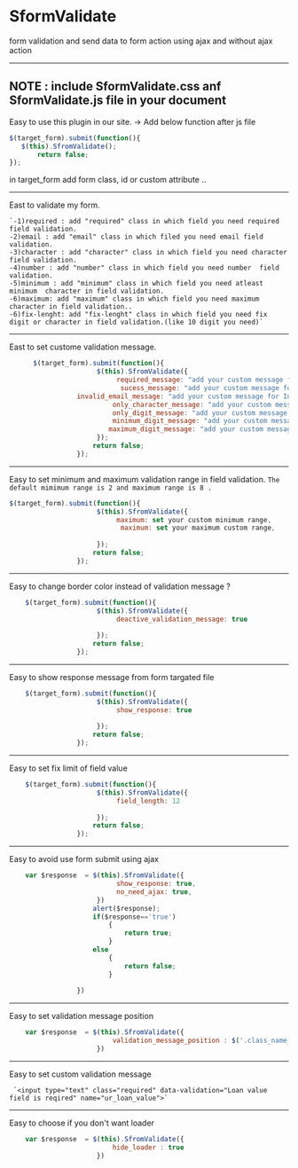 # SformValidate
form validation and send data to form action using ajax and without ajax action
*************************************************************************************************************************************

NOTE :  include SformValidate.css anf SformValidate.js file in your document
-----------------------------------------------------------------------------------------------------------------------------------------

Easy to use this plugin in our site.
-> Add below function after js file 

  ```js
  $(target_form).submit(function(){
     $(this).SfromValidate();
         return false;
  });
```		 
                 
  in target_form add form class, id or custom attribute ..

-----------------------------------------------------------------------------------------------------------------------------------------

East  to validate my form.

	`-1)required : add "required" class in which field you need required field validation.
	-2)email : add "email" class in which filed you need email field validation.
	-3)character : add "character" class in which field you need character  field validation.
	-4)number : add "number" class in which field you need number  field validation.
	-5)minimum : add "minimum" class in which field you need atleast minimum  character in field validation.
	-6)maximum: add "maximum" class in which field you need maximum character in field validation..
	-6)fix-lenght: add "fix-lenght" class in which field you need fix digit or character in field validation.(like 10 digit you need)`
	
-----------------------------------------------------------------------------------------------------------------------------------------

East to set custome validation message.
```js
	  $(target_form).submit(function(){
                      $(this).SfromValidate({
                           required_message: "add your custom message for required field validation",
                            sucess_message: "add your custom message for email sent sucessfully",
	             invalid_email_message: "add your custom message for Invalid email validation",
                          only_character_message: "add your custom message for enter only a character validation",
                          only_digit_message: "add your custom message form enter only a digit field validation",
                          minimum_digit_message: "add your custom message for enter atleast 2 character validation",
                         maximum_digit_message: "add your custom message for enter more than 8 character validation",
                      });
                     return false;
                 });
```
-----------------------------------------------------------------------------------------------------------------------------------------

Easy to set minimum and maximum validation range in field validation. 
`The default mimimum range is 2 and maximum range is 8 .`
```js
$(target_form).submit(function(){
                      $(this).SfromValidate({
                           maximum: set your custom minimum range,
                            maximum: set your maximum custom range,
	           
                      });
                     return false;
                 });
```
-----------------------------------------------------------------------------------------------------------------------------------------

Easy to change border color instead of validation message ?
```js
	$(target_form).submit(function(){
                      $(this).SfromValidate({
                           deactive_validation_message: true
	           
                      });
                     return false;
                 });
```
----------------------------------------------------------------------------------------------------------------------------------------
Easy to show response message from form targated file
```js
	$(target_form).submit(function(){
                      $(this).SfromValidate({
                           show_response: true
	           
                      });
                     return false;
                 });
 ```                
-----------------------------------------------------------------------------------------------------------------------------------------
Easy to set fix limit of field value
```js
	$(target_form).submit(function(){
                      $(this).SfromValidate({
                           field_length: 12
	           
                      });
                     return false;
                 });
```
-----------------------------------------------------------------------------------------------------------------------------------------
Easy to avoid use form submit using ajax
```js
    var $response  = $(this).SfromValidate({
                           show_response: true,
                           no_need_ajax: true,
                      })
                     alert($response);
                     if($response=='true')
                         {
                             return true;
                         }
                     else
                         {
                             return false;
                         }
                    
                 })
  ```               
-----------------------------------------------------------------------------------------------------------------------------------------
Easy to set validation message position
```js
    var $response  = $(this).SfromValidate({
                          validation_message_position : $('.class_name_where_validation_msg_show')
                      })
```
-----------------------------------------------------------------------------------------------------------------------------------------
Easy to set custom validation message

     `<input type="text" class="required" data-validation="Loan value field is reqired" name="ur_loan_value">`
               
-----------------------------------------------------------------------------------------------------------------------------------------
Easy to choose if you don't want loader
```js
    var $response  = $(this).SfromValidate({
                          hide_loader : true
                      })
                     
```

